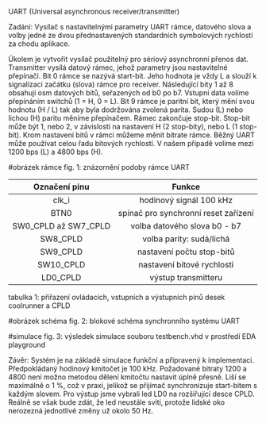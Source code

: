 UART (Universal asynchronous receiver/transmitter)


Zadání: 
Vysílač s nastavitelnými parametry UART rámce, datového slova a volby jedné ze dvou přednastavených standardních symbolových rychlostí za chodu aplikace.

Úkolem je vytvořit vysílač použitelný pro sériový asynchronní přenos dat. Transmitter vysílá datový rámec, jehož parametry jsou nastavitelné přepínači.
Bit 0 rámce se nazývá start-bit. Jeho hodnota je vždy L a slouží k signalizaci začátku (slova) rámce pro receiver. 
Následující bity 1 až 8 obsahují osm datových bitů, seřazených od b0 po b7. Vstupní data volíme přepínáním switchů (1 = H, 0 = L).
Bit 9 rámce je paritní bit, který mění svou hodnotu (H / L) tak aby byla dodržována zvolená parita. Sudou (L) nebo lichou (H) paritu měníme přepínačem.
Rámec zakončuje stop-bit. Stop-bit může být 1, nebo 2, v závislosti na nastavení H (2 stop-bity), nebo L (1 stop-bit).
Krom nastavení bitů v rámci můžeme měnit bitrate rámce. Běžný UART může používat celou řadu bitových rychlostí. V našem případě volíme mezi 1200 bps (L) a 4800 bps (H).

#obrázek rámce
fig. 1: znázornění podoby rámce UART

| Označení pinu | Funkce |
| :-: | :-: |
| clk_i | hodinový signál 100 kHz|
| BTN0 | spínač pro synchronní reset zařízení |
| SW0_CPLD až SW7_CPLD | volba datového slova b0 - b7 |
| SW8_CPLD | volba parity: sudá/lichá |
| SW9_CPLD | nastavení počtu stop-bitů |
| SW10_CPLD | nastavení bitové rychlosti |
| LD0_CPLD  | výstup transmitteru |
tabulka 1: přiřazení ovládacích, vstupních a výstupních pinů desek coolrunner a CPLD

#obrázek schéma
fig. 2: blokové schéma synchronního systému UART

#simulace
fig. 3: výsledek simulace souboru testbench.vhd v prostředí EDA playground


Závěr:
Systém je na základě simulace funkční a připravený k implementaci. 
Předpokládaný hodinový kmitočet je 100 kHz. Požadované bitraty 1200 a 4800 není možno metodou dělení kmitočtu nastavit úplně přesně. Liší se maximálně o 1 %, což v praxi, jelikož se přijímač synchronizuje  start-bitem s každým slovem.
Pro výstup jsme vybrali led LD0 na rozšiřující desce CPLD. Reálně se však bude zdát, že led neustále svítí, protože lidské oko nerozezná jednotlivé změny už okolo 50 Hz. 

